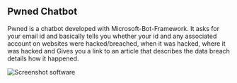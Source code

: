 ## Pwned Chatbot

Pwned is a chatbot developed with Microsoft-Bot-Framework. It asks for your email id and basically tells you whether your id and any associated account on websites were hacked/breached, when it was hacked, where it was hacked and Gives you a link to an article that describes the data breach details how it happened.


![Screenshot software](https://github.com/credo92/Pwned/blob/master/demo.gif "screenshot software")